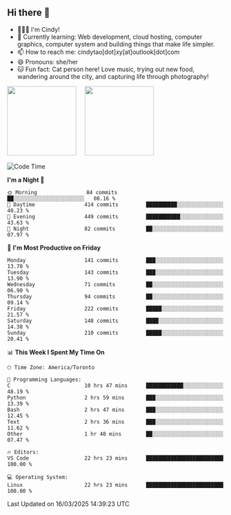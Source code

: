 ## Hi there 👋

<!--
**xinyue296/xinyue296** is a ✨ _special_ ✨ repository because its `README.md` (this file) appears on your GitHub profile.

Here are some ideas to get you started:

- 🔭 I’m currently working on ...
- 🌱 I’m currently learning ...
- 👯 I’m looking to collaborate on ...
- 🤔 I’m looking for help with ...
- 💬 Ask me about ...
- 📫 How to reach me: ...
- 😄 Pronouns: ...
- ⚡ Fun fact: ...
-->
- 👩🏻‍💻 I'm Cindy!
- 🌱 Currently learning: Web development, cloud hosting, computer graphics, computer system and building things that make life simpler.
- 📫 How to reach me: cindytao[dot]xy[at]outlook[dot]com
- 😄 Pronouns: she/her
- 🐱 Fun fact: Cat person here! Love music, trying out new food, wandering around the city, and capturing life through photography!

<!--Github Status: start-->
<div align="left">
  <img height="160em" src="https://github-readme-stats-topaz-two-25.vercel.app/api?username=xinyue296&theme=react&show_icons=true&count_private=true&include_orgs=true&hide=contribs,issues" />
    &nbsp;&nbsp;&nbsp;
  <img height="160em" src="https://github-readme-stats-cindy-taos-projects.vercel.app/api/top-langs/?username=xinyue296&theme=react&count_private=true&include_orgs=true&layout=compact" />
</div>
<!-- Github Status: end-->

<!--START_SECTION:waka-->
![Code Time](http://img.shields.io/badge/Code%20Time-279%20hrs%2036%20mins-blue)

**I'm a Night 🦉** 

```text
🌞 Morning                84 commits          ██░░░░░░░░░░░░░░░░░░░░░░░   08.16 % 
🌆 Daytime                414 commits         ██████████░░░░░░░░░░░░░░░   40.23 % 
🌃 Evening                449 commits         ███████████░░░░░░░░░░░░░░   43.63 % 
🌙 Night                  82 commits          ██░░░░░░░░░░░░░░░░░░░░░░░   07.97 % 
```
📅 **I'm Most Productive on Friday** 

```text
Monday                   141 commits         ███░░░░░░░░░░░░░░░░░░░░░░   13.70 % 
Tuesday                  143 commits         ███░░░░░░░░░░░░░░░░░░░░░░   13.90 % 
Wednesday                71 commits          ██░░░░░░░░░░░░░░░░░░░░░░░   06.90 % 
Thursday                 94 commits          ██░░░░░░░░░░░░░░░░░░░░░░░   09.14 % 
Friday                   222 commits         █████░░░░░░░░░░░░░░░░░░░░   21.57 % 
Saturday                 148 commits         ████░░░░░░░░░░░░░░░░░░░░░   14.38 % 
Sunday                   210 commits         █████░░░░░░░░░░░░░░░░░░░░   20.41 % 
```


📊 **This Week I Spent My Time On** 

```text
🕑︎ Time Zone: America/Toronto

💬 Programming Languages: 
C                        10 hrs 47 mins      ████████████░░░░░░░░░░░░░   48.19 % 
Python                   2 hrs 59 mins       ███░░░░░░░░░░░░░░░░░░░░░░   13.39 % 
Bash                     2 hrs 47 mins       ███░░░░░░░░░░░░░░░░░░░░░░   12.45 % 
Text                     2 hrs 36 mins       ███░░░░░░░░░░░░░░░░░░░░░░   11.62 % 
Other                    1 hr 40 mins        ██░░░░░░░░░░░░░░░░░░░░░░░   07.47 % 

🔥 Editors: 
VS Code                  22 hrs 23 mins      █████████████████████████   100.00 % 

💻 Operating System: 
Linux                    22 hrs 23 mins      █████████████████████████   100.00 % 
```


 Last Updated on 16/03/2025 14:39:23 UTC
<!--END_SECTION:waka-->
